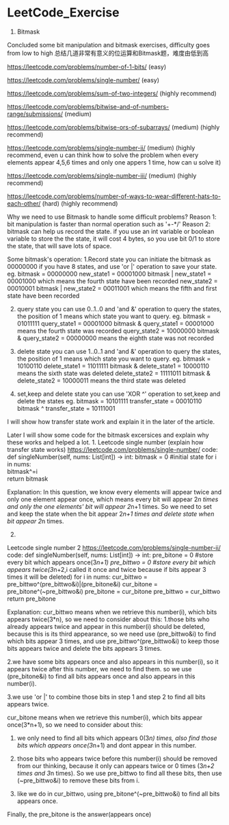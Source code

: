 # LeetCode_Exercise
1. Bitmask

Concluded some bit manipulation and bitmask exercises, difficulty goes from low to high
总结几道非常有意义的位运算和Bitmask题，难度由低到高


https://leetcode.com/problems/number-of-1-bits/ (easy)

https://leetcode.com/problems/single-number/ (easy)

https://leetcode.com/problems/sum-of-two-integers/ (highly recommend)

https://leetcode.com/problems/bitwise-and-of-numbers-range/submissions/ (medium)

https://leetcode.com/problems/bitwise-ors-of-subarrays/ (medium) (highly recommend)

https://leetcode.com/problems/single-number-ii/ (medium) (highly recommend, even u can think how to solve the problem when every elements appear 4,5,6 times and only one appers 1 time, how can u solve it)

https://leetcode.com/problems/single-number-iii/ (medium) (highly recommend)

https://leetcode.com/problems/number-of-ways-to-wear-different-hats-to-each-other/ (hard) (highly recommend)


Why we need to use Bitmask to handle some difficult problems?
Reason 1: bit manipulation is faster than normal operation such as '+-*/'
Reason 2: bitmask can help us record the state. if you use an int variable or boolean variable to store the the state, it will cost 4 bytes, so you use bit 0/1 to store the state, that will save lots of space.

Some bitmask's operation:
1.Record state
you can initiate the bitmask as 00000000 if you have 8 states, and use 'or |' operation to save your state.
eg.
bitmask = 00000000
new_state1 = 00001000
bitmask | new_state1 = 00001000 which means the fourth state have been recorded
new_state2 = 00010001
bitmask | new_state2 = 00011001 which means the fifth and first state have been recorded

2. query state
you can use 0..1..0 and 'and &' operation to query the states, the position of 1 means which state you want to query.
eg.
bitmask = 01011111
query_state1 = 00001000
bitmask & query_state1 = 00001000 means the fourth state was recorded
query_state2 = 10000000
bitmask & query_state2 = 00000000 means the eighth state was not recorded

3. delete state
you can use 1..0..1 and 'and &' operation to query the states, the position of 1 means which state you want to query.
eg.
bitmask = 10100110
delete_state1 = 11011111
bitmask & delete_state1 = 10000110 means the sixth state was deleted
delete_state2 = 11111011
bitmask & delete_state2 = 10000011 means the third state was deleted

4. set,keep and delete state
you can use 'XOR ^' operation to set,keep and delete the states
eg.
bitmask = 10101111
transfer_state = 00010110
bitmask ^ transfer_state = 10111001

I will show how transfer state work and explain it in the later of the article.


Later I will show some code for the bitmask excersices and explain why these works and helped a lot.
1.
Leetcode single number (explain how transfer state works)
https://leetcode.com/problems/single-number/
code:
  def singleNumber(self, nums: List[int]) -> int:
        bitmask = 0                  #initial state
        for i in nums:               
            bitmask^=i               
        return bitmask
          
Explanation:
In this question, we know every elements will appear twice and only one element appear once, which means every bit will appear 2*n times
and only the one elements' bit will appear 2*n+1 times. So we need to set and keep the state when the bit appear 2*n+1 times and delete
state when bit appear 2*n times.

2.
Leetcode single number 2
https://leetcode.com/problems/single-number-ii/
code:
  def singleNumber(self, nums: List[int]) -> int:
        pre_bitone = 0   #store every bit which appears once(3*n+1)
        pre_bittwo = 0   #store every bit which appears twice(3*n+2,i called it once and twice because if bits appear 3 times it will be deleted)
        for i in nums:
            cur_bittwo = pre_bittwo^(pre_bittwo&i)|(pre_bitone&i)
            cur_bitone = pre_bitone^(~pre_bittwo&i)
            pre_bitone = cur_bitone
            pre_bittwo = cur_bittwo
        return pre_bitone

Explanation:
cur_bittwo means when we retrieve this number(i), which bits appears twice(3*n), so we need to consider about this: 
1.those bits who already appears twice and appear in this number(i) should be deleted, because this is its third appearance, so we need use (pre_bittwo&i) to find which bits appear 3 times, and use pre_bittwo^(pre_bittwo&i) to keep those bits appears twice and delete the bits appears 3 times. 

2.we have some bits appears once and also appears in this number(i), so it appears twice after this number, we need to find them. so we use (pre_bitone&i) to find all bits appears once and also appears in this number(i). 

3.we use 'or |' to combine those bits in step 1 and step 2 to find all bits appears twice.

cur_bitone means when we retrieve this number(i), which bits appear once(3*n+1), so we need to consider about this:
1. we only need to find all bits which appears 0(3*n) times, also find those bits which appears once(3*n+1) and dont appear in this number. 

2. those bits who appears twice before this number(i) should be removed from our thinking, because it only can appears twice or 0 times
(3*n+2 times and 3*n times). So we use pre_bittwo to find all these bits, then use (~pre_bittwo&i) to remove these bits from i.

3. like we do in cur_bittwo, using pre_bitone^(~pre_bittwo&i) to find all bits appears once.

Finally, the pre_bitone is the answer(appears once)
